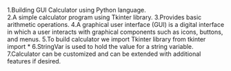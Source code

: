 1.Building GUI Calculator using Python  language.        
2.A simple calculator program using Tkinter library.
3.Provides basic arithmetic operations.
4.A graphical user interface (GUI) is a digital interface in which a user interacts with graphical components such as icons, buttons, and menus.
5.To build calculator we import Tkinter library
 from tkinter import *
6.StringVar is used to hold the value for a string variable.
7.Calculator can be customized and can be extended with additional features if desired.
